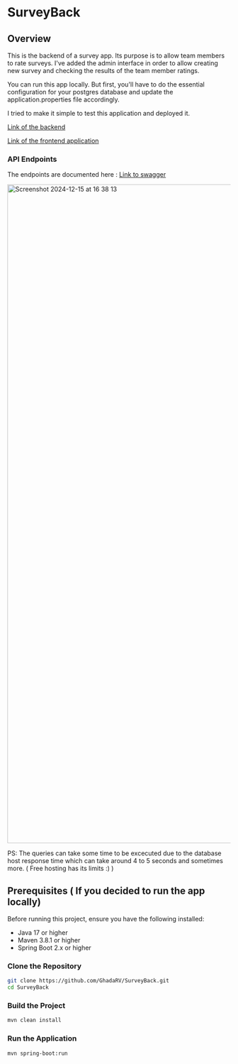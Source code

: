 # SurveyBack

## Overview
This is the backend of a survey app. Its purpose is to allow team members to rate surveys. 
I've added the admin interface in order to allow creating new survey and checking the results of the team member ratings. 

You can run this app locally. But first, you'll have to do the essential configuration for your postgres database and update the application.properties file accordingly. 

I tried to make it simple to test this application and deployed it. 

[Link of the backend](https://surveyback-vb8s.onrender.com)

[Link of the frontend application](https://survey-neon.vercel.app/)

### API Endpoints
The endpoints are documented here : 
[Link to swagger](https://surveyback-vb8s.onrender.com/swagger-ui/index.html#/)

<img width="1485" alt="Screenshot 2024-12-15 at 16 38 13" src="https://github.com/user-attachments/assets/f99edfdd-0376-4408-821b-bec09d22947b" />

PS: The queries can take some time to be excecuted due to the database host response time which can take around 4 to 5 seconds and sometimes more. ( Free hosting has its limits :) )


## Prerequisites ( If you decided to run the app locally)

Before running this project, ensure you have the following installed:

- Java 17 or higher
- Maven 3.8.1 or higher
- Spring Boot 2.x or higher

### Clone the Repository

```bash
git clone https://github.com/GhadaRV/SurveyBack.git
cd SurveyBack
```

### Build the Project

```bash
mvn clean install
```
### Run the Application

```bash
mvn spring-boot:run
```




